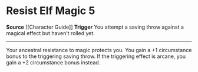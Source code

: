 ﻿---
actions: '[reaction]'
cost: null
element: null
frequency: null
id: '316'
name: Resist Elf Magic
rarity: Common
requirement: null
school: null
source: '[[DATABASE/source/Character Guide|Character Guide]]'
trait: null
trigger: "You attempt a saving throw against a magical effect but haven\u2019t rolled\
  \ yet."
type: Action

---
# Resist Elf Magic <span class="action-icon">5</span>

**Source** [[Character Guide]] 
**Trigger** You attempt a saving throw against a magical effect but haven’t rolled yet.

---
Your ancestral resistance to magic protects you. You gain a +1 circumstance bonus to the triggering saving throw. If the triggering effect is arcane, you gain a +2 circumstance bonus instead.
